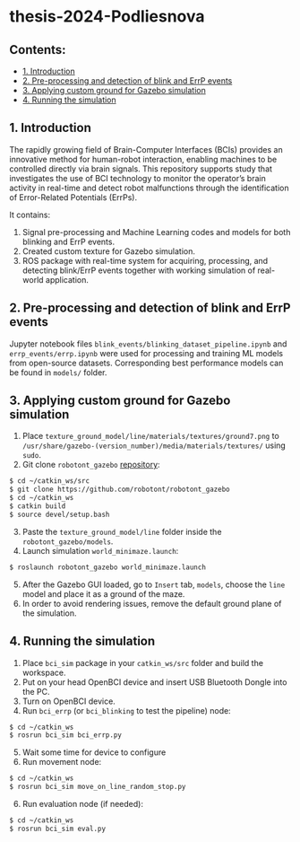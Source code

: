 # thesis-2024-Podliesnova
## Contents: 
* [1. Introduction](#1-introduction)
* [2. Pre-processing and detection of blink and ErrP events](#2-pre-processing-and-detection-of-blink-and-errp-events)
* [3. Applying custom ground for Gazebo simulation](#3-applying-custom-ground-for-gazebo-simulation)
* [4. Running the simulation](#4-running-the-simulation)
## 1. Introduction
The rapidly growing field of Brain-Computer Interfaces (BCIs) provides an innovative method for human-robot interaction, enabling machines to be controlled directly via brain signals. This repository supports study that investigates the use of BCI technology to monitor the operator’s brain activity in real-time and detect robot malfunctions through the identification of Error-Related Potentials (ErrPs).

It contains:
1. Signal pre-processing and Machine Learning codes and models for both blinking and ErrP events.
2. Created custom texture for Gazebo simulation.
3. ROS package with real-time system for acquiring, processing, and detecting blink/ErrP events together with working simulation of real-world application.

## 2. Pre-processing and detection of blink and ErrP events
Jupyter notebook files `blink_events/blinking_dataset_pipeline.ipynb` and `errp_events/errp.ipynb` were used for processing and training ML models from open-source datasets. Corresponding best performance models can be found in `models/` folder.
## 3. Applying custom ground for Gazebo simulation
1. Place `texture_ground_model/line/materials/textures/ground7.png` to `/usr/share/gazebo-(version_number)/media/materials/textures/` using `sudo`.
2. Git clone `robotont_gazebo` [repository](https://github.com/robotont/robotont_gazebo):
```bash
$ cd ~/catkin_ws/src
$ git clone https://github.com/robotont/robotont_gazebo
$ cd ~/catkin_ws
$ catkin build
$ source devel/setup.bash
```
3. Paste the `texture_ground_model/line` folder inside the `robotont_gazebo/models`.
4. Launch simulation `world_minimaze.launch`:
```bash
$ roslaunch robotont_gazebo world_minimaze.launch
```
5. After the Gazebo GUI loaded, go to `Insert` tab, `models`, choose the `line` model and place it as a ground of the maze.
6. In order to avoid rendering issues, remove the default ground plane of the simulation.
## 4. Running the simulation
1. Place `bci_sim` package in your `catkin_ws/src` folder and build the workspace.
2. Put on your head OpenBCI device and insert USB Bluetooth Dongle into the PC.
3. Turn on OpenBCI device.
4. Run `bci_errp` (or `bci_blinking` to test the pipeline) node:
```bash
$ cd ~/catkin_ws
$ rosrun bci_sim bci_errp.py
```
5. Wait some time for device to configure
6. Run movement node:
```bash
$ cd ~/catkin_ws
$ rosrun bci_sim move_on_line_random_stop.py
```
6. Run evaluation node (if needed):
```bash
$ cd ~/catkin_ws
$ rosrun bci_sim eval.py
```
